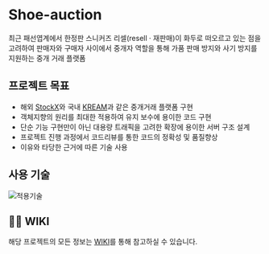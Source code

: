 # Shoe-auction

최근 패선엽계에서 한정판 스니커즈 리셀(resell · 재판매)이 화두로 떠오르고 있는 점을 고려하여 판매자와 구매자 사이에서 중개자 역할을 통해 가품 판매 방지와 사기 방지를 지원하는 중개 거래 플랫폼


## 프로젝트 목표

- 해외 [StockX](https://stockx.com/)와 국내 [KREAM](https://kream.co.kr/)과 같은 중개거래 플랫폼 구현
- 객체지향의 원리를 최대한 적용하여 유지 보수에 용이한 코드 구현
- 단순 기능 구현만이 아닌 대용량 트래픽을 고려한 확장에 용이한 서버 구조 설계
- 프로젝트 진행 과정에서 코드리뷰를 통한 코드의 정확성 및 품질향상
- 이유와 타당한 근거에 따른 기술 사용


## 사용 기술
![적용기술](https://user-images.githubusercontent.com/39195377/111874691-b4410280-89d9-11eb-80b3-aaa96dc94cfa.PNG)

## 🧚‍♀️ WIKI
해당 프로젝트의 모든 정보는 [WIKI](https://github.com/f-lab-edu/shoe-auction/wiki)를 통해 참고하실 수 있습니다. 
